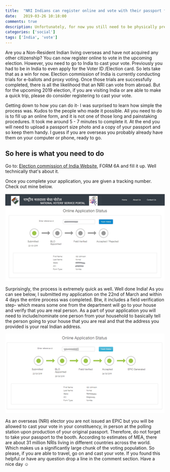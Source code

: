 ```yaml
---
title:  "NRI Indians can register online and vote with their passport for the upcoming Lok election"
date:   2019-03-26 10:18:00
comments: true
description: Unfortunately, for now you still need to be physically present in India to cast your vote.
categories: ['social']
tags: ['India', 'vote']
---
```


Are you a Non-Resident Indian living overseas and have not acquired any other citizenship? You can now register online to vote in the upcoming election. However, you need to go to India to cast your vote. Previously you had to be in India to even apply for the Voter ID /Election card. So lets take that as a win for now. Election commission of India is currently conducting trials for e-ballots and proxy voting. Once those trials are successfully completed, there is all the likelihood that an NRI can vote from abroad. But for the upcoming 2019 election, if you are visiting India or are able to make a quick trip, please do consider registering to cast your vote.

Getting down to how you can do it- I was surprised to learn how simple the process was. Kudos to the people who made it possible. All you need to do is to fill up an online form, and it is not one of those long and painstaking procedures. It took me around 5 - 7 minutes to complete it. At the end you will need to upload a passport size photo and a copy of your passport and so keep them handy. I guess if you are overseas you probably already have them on your computer or phone, ready to go.

## So here is what you need to do  

Go to: [Election commission of India Website](https://www.nvsp.in/Forms/Forms/form6a?lang=en-GB), FORM 6A and fill it up. Well technically that's about it.

Once you complete your application, you are given a tracking number. Check out mine below.

![Tracking online application](/assets/images/intial_status.jpg)

Surprisingly, the process is extremely quick as well. Well done India! As you can see below, I submitted my application on the 22nd of March and within 4 days the entire process was completed. Btw, it includes a field verification step- which means some one from the department will go to your house and verify that you are real person. As a part of your application you will need to include/nominate one person from your household to basically tell the person going to your house that you are real and that the address you provided is your real Indian address.

![Tracking online application- Status update](/assets/images/status_update.PNG)

As an overseas (NRI) elector you are not issued an EPIC but you will be allowed to cast your vote in your constituency, in person at the polling station upon production of your original passport. Therefore, do not forget to take your passport to the booth. According to estimates of MEA, there are about 31 million NRIs living in different countries across the world. Which makes us a significantly large chunk of the voting population. So please, if you are able to travel, go on and cast your vote. If you found this helpful or have any question drop a line in the comment section. Have a nice day ☺
